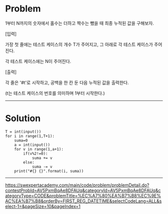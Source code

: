 # Problem

1부터 N까지의 숫자에서 홀수는 더하고 짝수는 뺐을 때 최종 누적된 값을 구해보자.



[입력]

가장 첫 줄에는 테스트 케이스의 개수 T가 주어지고, 그 아래로 각 테스트 케이스가 주어진다.

각 테스트 케이스에는 N이 주어진다.


[출력]

각 줄은 '#t'로 시작하고, 공백을 한 칸 둔 다음 누적된 값을 출력한다.

(t는 테스트 케이스의 번호를 의미하며 1부터 시작한다.)

---------------------------------
# Solution
```
T = int(input())
for i in range(1,T+1):
    suma=0
    a = int(input())
    for v in range(1,a+1):
        if(v%2!=0):
            suma += v
        else:
            suma -= v
    print("#{} {}".format(i, suma))
```
--------------------------------------
https://swexpertacademy.com/main/code/problem/problemDetail.do?contestProbId=AV5PxmBqAe8DFAUq&categoryId=AV5PxmBqAe8DFAUq&categoryType=CODE&problemTitle=%EC%A7%80%EA%B7%B8%EC%9E%AC%EA%B7%B8&orderBy=FIRST_REG_DATETIME&selectCodeLang=ALL&select-1=&pageSize=10&pageIndex=1
